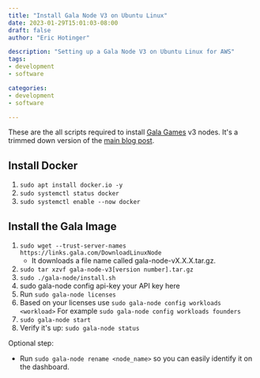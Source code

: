 ```yaml
---
title: "Install Gala Node V3 on Ubuntu Linux"
date: 2023-01-29T15:01:03-08:00
draft: false
author: "Eric Hotinger"

description: "Setting up a Gala Node V3 on Ubuntu Linux for AWS"
tags:
- development
- software

categories:
- development
- software

---
```


These are the all scripts required to install [Gala Games](https://app.gala.games/) v3 nodes. It's a trimmed down version of the [main blog post](https://support.gala.games/posts/4612481-install-the-gala-node-software-on-ubuntu-linux).


## Install Docker
1. `sudo apt install docker.io -y`
2. `sudo systemctl status docker`
3. `sudo systemctl enable --now docker`

## Install the Gala Image
1. `sudo wget --trust-server-names https://links.gala.com/DownloadLinuxNode`
    - It downloads a file name called gala-node-vX.X.X.tar.gz.
2. `sudo tar xzvf gala-node-v3[version number].tar.gz`
3. `sudo ./gala-node/install.sh`
4. sudo gala-node config api-key your API key here
5. Run `sudo gala-node licenses`
6. Based on your licenses use `sudo gala-node config workloads <workload>` For example `sudo gala-node config workloads founders`
7. `sudo gala-node start`
8. Verify it's up: `sudo gala-node status`

Optional step:
- Run `sudo gala-node rename <node_name>` so you can easily identify it on the dashboard.